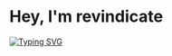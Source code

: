 # Hey, I'm revindicate

[![Typing SVG](https://readme-typing-svg.demolab.com?font=Fira+Code&pause=1000&color=00FF00&width=435&lines=owner+%26+founder+%40+infobin.cc)](https://git.io/typing-svg)
